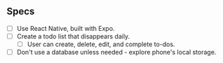 ## Specs

- [ ] Use React Native, built with Expo.
- [ ] Create a todo list that disappears daily.
  - [ ] User can create, delete, edit, and complete to-dos.
- [ ] Don't use a database unless needed - explore phone's local storage.
